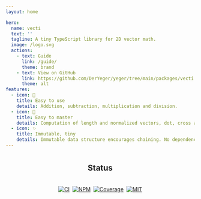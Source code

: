 ```yaml
---
layout: home

hero:
  name: vecti
  text: ''
  tagline: A tiny TypeScript library for 2D vector math.
  image: /logo.svg
  actions:
    - text: Guide
      link: /guide/
      theme: brand
    - text: View on GitHub
      link: https://github.com/DerYeger/yeger/tree/main/packages/vecti
      theme: alt
features:
  - icon: 🧮
    title: Easy to use
    details: Addition, subtraction, multiplication and division.
  - icon: 📐
    title: Easy to master
    details: Computation of length and normalized vectors, dot, cross and Hadamard product. Rotation by radians and degrees.
  - icon: ✨
    title: Immutable, tiny
    details: Immutable data structure encourages chaining. No dependencies. Tiny and typed.
---
```


<div id="status" style="margin-top: 40px">
  <h2 style="text-align: center">Status</h2>
  <div id="badges" style="align-items: center; display: flex; flex-wrap: wrap; justify-content: center; gap: 0.5rem; padding: 19.2px;">
    <a href="https://github.com/DerYeger/yeger/actions/workflows/ci.yml">
      <img alt="CI" src="https://img.shields.io/github/actions/workflow/status/DerYeger/yeger/ci.yml?branch=main&label=ci&logo=github&color=#4DC71F">
    </a>
    <a href="https://www.npmjs.com/package/vecti">
      <img alt="NPM" src="https://img.shields.io/npm/v/vecti?logo=npm">
    </a>
    <a href="https://app.codecov.io/gh/DerYeger/yeger/tree/main/packages/vecti">
      <img alt="Coverage" src="https://codecov.io/gh/DerYeger/yeger/branch/main/graph/badge.svg?token=DjcvNlg4hd&flag=vecti">
    </a>
    <a href="https://opensource.org/licenses/MIT">
      <img alt="MIT" src="https://img.shields.io/npm/l/vecti?color=%234DC71F">
    </a>
  </div>
</div>
